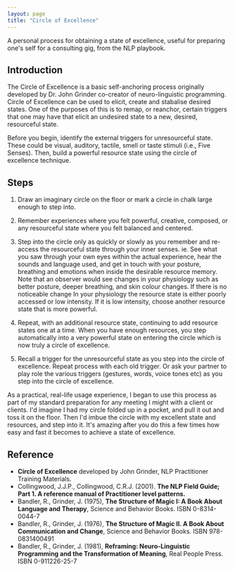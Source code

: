 ```yaml
---
layout: page
title: "Circle of Excellence"
---
```

A personal process for obtaining a state of excellence, useful for preparing one's self for a consulting gig, from the NLP playbook.

## Introduction

The Circle of Excellence is a basic self-anchoring process originally
developed by Dr. John Grinder co-creator of
neuro-linguistic programming. Circle of Excellence can be used
to elicit, create and stabalise desired states. One of the purposes of
this is to remap, or reanchor, certain triggers that one may have that
elicit an undesired state to a new, desired, resourceful state.

Before you begin, identify the external triggers for unresourceful
state. These could be visual, auditory, tactile, smell or taste
stimuli (i.e., Five Senses). Then, build a powerful resource state
using the circle of excellence technique.

## Steps

1. Draw an imaginary circle on the floor or mark a circle in chalk large enough to step into.

2. Remember experiences where you felt powerful, creative, composed, or any resourceful state where you felt balanced and centered.

3. Step into the circle only as quickly or slowly as you remember and re-access the resourceful state through your inner senses. ie. See what you saw through your own eyes within the actual experience, hear the sounds and language used, and get in touch with your posture, breathing and emotions when inside the desirable resource memory. Note that an observer would see changes in your physiology such as better posture, deeper breathing, and skin colour changes. If there is no noticeable change In your physiology the resource state is either poorly accessed or low intensity. If it is low intensity, choose another resource state that is more powerful.

4. Repeat, with an additional resource state, continuing to add resource states one at a time. When you have enough resources, you step automatically into a very powerful state on entering the circle which is now  truly a circle of excellence.

5. Recall a trigger for the unresourceful state as you step into the circle of excellence. Repeat process with each old trigger. Or ask your partner to play role the various triggers (gestures, words, voice tones etc) as you step into the circle of excellence.

As a practical, real-life usage experience, I began to use this
process as part of my standard preparation for any meeting I might
with a client or clients. I'd imagine I had my circle folded up in a
pocket, and pull it out and toss it on the floor. Then I'd imbue the
circle with my excellent state and resources, and step into it. It's
amazing after you do this a few times how easy and fast it becomes to
achieve a state of excellence.

## Reference

* **Circle of Excellence** developed by John Grinder, NLP Practitioner Training Materials.
* Collingwood, J.J.P., Collingwood, C.R.J. (2001). **The NLP Field Guide; Part 1. A reference manual of Practitioner level patterns.**
* Bandler, R., Grinder, J. (1975), **The Structure of Magic I: A Book About Language and Therapy**, Science and Behavior Books. ISBN 0-8314-0044-7
* Bandler, R., Grinder, J. (1976), **The Structure of Magic II. A Book About Communication and Change**, Science and Behavior Books. ISBN 978-0831400491
* Bandler, R., Grinder, J. (1981), **Reframing: Neuro-Linguistic Programming and the Transformation of Meaning**, Real People Press. ISBN 0-911226-25-7

